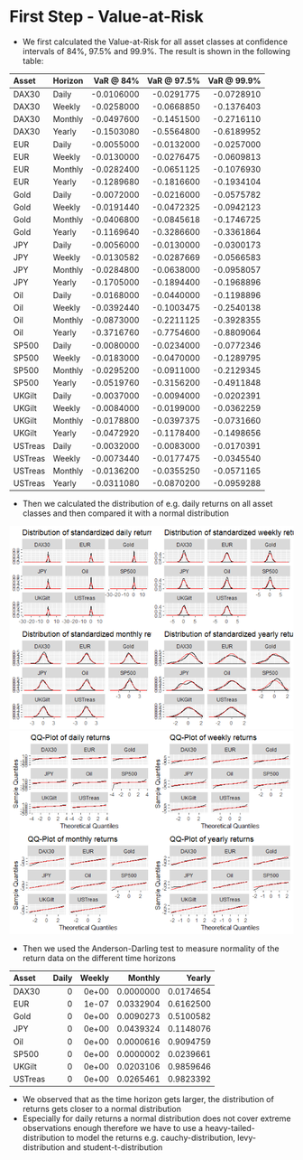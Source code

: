 # First Step - Value-at-Risk

-   We first calculated the Value-at-Risk for all asset classes at confidence intervals of 84%, 97.5% and 99.9%. The result is shown in the following table:

<table class="table" style="margin-left: auto; margin-right: auto;">
<thead>
<tr>
<th style="text-align:left;">
Asset
</th>
<th style="text-align:left;">
Horizon
</th>
<th style="text-align:right;">
VaR @ 84%
</th>
<th style="text-align:right;">
VaR @ 97.5%
</th>
<th style="text-align:right;">
VaR @ 99.9%
</th>
</tr>
</thead>
<tbody>
<tr>
<td style="text-align:left;">
DAX30
</td>
<td style="text-align:left;">
Daily
</td>
<td style="text-align:right;">
-0.0106000
</td>
<td style="text-align:right;">
-0.0291775
</td>
<td style="text-align:right;">
-0.0728910
</td>
</tr>
<tr>
<td style="text-align:left;">
DAX30
</td>
<td style="text-align:left;">
Weekly
</td>
<td style="text-align:right;">
-0.0258000
</td>
<td style="text-align:right;">
-0.0668850
</td>
<td style="text-align:right;">
-0.1376403
</td>
</tr>
<tr>
<td style="text-align:left;">
DAX30
</td>
<td style="text-align:left;">
Monthly
</td>
<td style="text-align:right;">
-0.0497600
</td>
<td style="text-align:right;">
-0.1451500
</td>
<td style="text-align:right;">
-0.2716110
</td>
</tr>
<tr>
<td style="text-align:left;">
DAX30
</td>
<td style="text-align:left;">
Yearly
</td>
<td style="text-align:right;">
-0.1503080
</td>
<td style="text-align:right;">
-0.5564800
</td>
<td style="text-align:right;">
-0.6189952
</td>
</tr>
<tr>
<td style="text-align:left;">
EUR
</td>
<td style="text-align:left;">
Daily
</td>
<td style="text-align:right;">
-0.0055000
</td>
<td style="text-align:right;">
-0.0132000
</td>
<td style="text-align:right;">
-0.0257000
</td>
</tr>
<tr>
<td style="text-align:left;">
EUR
</td>
<td style="text-align:left;">
Weekly
</td>
<td style="text-align:right;">
-0.0130000
</td>
<td style="text-align:right;">
-0.0276475
</td>
<td style="text-align:right;">
-0.0609813
</td>
</tr>
<tr>
<td style="text-align:left;">
EUR
</td>
<td style="text-align:left;">
Monthly
</td>
<td style="text-align:right;">
-0.0282400
</td>
<td style="text-align:right;">
-0.0651125
</td>
<td style="text-align:right;">
-0.1076930
</td>
</tr>
<tr>
<td style="text-align:left;">
EUR
</td>
<td style="text-align:left;">
Yearly
</td>
<td style="text-align:right;">
-0.1289680
</td>
<td style="text-align:right;">
-0.1816600
</td>
<td style="text-align:right;">
-0.1934104
</td>
</tr>
<tr>
<td style="text-align:left;">
Gold
</td>
<td style="text-align:left;">
Daily
</td>
<td style="text-align:right;">
-0.0072000
</td>
<td style="text-align:right;">
-0.0216000
</td>
<td style="text-align:right;">
-0.0575782
</td>
</tr>
<tr>
<td style="text-align:left;">
Gold
</td>
<td style="text-align:left;">
Weekly
</td>
<td style="text-align:right;">
-0.0191440
</td>
<td style="text-align:right;">
-0.0472325
</td>
<td style="text-align:right;">
-0.0942123
</td>
</tr>
<tr>
<td style="text-align:left;">
Gold
</td>
<td style="text-align:left;">
Monthly
</td>
<td style="text-align:right;">
-0.0406800
</td>
<td style="text-align:right;">
-0.0845618
</td>
<td style="text-align:right;">
-0.1746725
</td>
</tr>
<tr>
<td style="text-align:left;">
Gold
</td>
<td style="text-align:left;">
Yearly
</td>
<td style="text-align:right;">
-0.1169640
</td>
<td style="text-align:right;">
-0.3286600
</td>
<td style="text-align:right;">
-0.3361864
</td>
</tr>
<tr>
<td style="text-align:left;">
JPY
</td>
<td style="text-align:left;">
Daily
</td>
<td style="text-align:right;">
-0.0056000
</td>
<td style="text-align:right;">
-0.0130000
</td>
<td style="text-align:right;">
-0.0300173
</td>
</tr>
<tr>
<td style="text-align:left;">
JPY
</td>
<td style="text-align:left;">
Weekly
</td>
<td style="text-align:right;">
-0.0130582
</td>
<td style="text-align:right;">
-0.0287669
</td>
<td style="text-align:right;">
-0.0566583
</td>
</tr>
<tr>
<td style="text-align:left;">
JPY
</td>
<td style="text-align:left;">
Monthly
</td>
<td style="text-align:right;">
-0.0284800
</td>
<td style="text-align:right;">
-0.0638000
</td>
<td style="text-align:right;">
-0.0958057
</td>
</tr>
<tr>
<td style="text-align:left;">
JPY
</td>
<td style="text-align:left;">
Yearly
</td>
<td style="text-align:right;">
-0.1705000
</td>
<td style="text-align:right;">
-0.1894400
</td>
<td style="text-align:right;">
-0.1968896
</td>
</tr>
<tr>
<td style="text-align:left;">
Oil
</td>
<td style="text-align:left;">
Daily
</td>
<td style="text-align:right;">
-0.0168000
</td>
<td style="text-align:right;">
-0.0440000
</td>
<td style="text-align:right;">
-0.1198896
</td>
</tr>
<tr>
<td style="text-align:left;">
Oil
</td>
<td style="text-align:left;">
Weekly
</td>
<td style="text-align:right;">
-0.0392440
</td>
<td style="text-align:right;">
-0.1003475
</td>
<td style="text-align:right;">
-0.2540138
</td>
</tr>
<tr>
<td style="text-align:left;">
Oil
</td>
<td style="text-align:left;">
Monthly
</td>
<td style="text-align:right;">
-0.0873000
</td>
<td style="text-align:right;">
-0.2211125
</td>
<td style="text-align:right;">
-0.3928355
</td>
</tr>
<tr>
<td style="text-align:left;">
Oil
</td>
<td style="text-align:left;">
Yearly
</td>
<td style="text-align:right;">
-0.3716760
</td>
<td style="text-align:right;">
-0.7754600
</td>
<td style="text-align:right;">
-0.8809064
</td>
</tr>
<tr>
<td style="text-align:left;">
SP500
</td>
<td style="text-align:left;">
Daily
</td>
<td style="text-align:right;">
-0.0080000
</td>
<td style="text-align:right;">
-0.0234000
</td>
<td style="text-align:right;">
-0.0772346
</td>
</tr>
<tr>
<td style="text-align:left;">
SP500
</td>
<td style="text-align:left;">
Weekly
</td>
<td style="text-align:right;">
-0.0183000
</td>
<td style="text-align:right;">
-0.0470000
</td>
<td style="text-align:right;">
-0.1289795
</td>
</tr>
<tr>
<td style="text-align:left;">
SP500
</td>
<td style="text-align:left;">
Monthly
</td>
<td style="text-align:right;">
-0.0295200
</td>
<td style="text-align:right;">
-0.0911000
</td>
<td style="text-align:right;">
-0.2129345
</td>
</tr>
<tr>
<td style="text-align:left;">
SP500
</td>
<td style="text-align:left;">
Yearly
</td>
<td style="text-align:right;">
-0.0519760
</td>
<td style="text-align:right;">
-0.3156200
</td>
<td style="text-align:right;">
-0.4911848
</td>
</tr>
<tr>
<td style="text-align:left;">
UKGilt
</td>
<td style="text-align:left;">
Daily
</td>
<td style="text-align:right;">
-0.0037000
</td>
<td style="text-align:right;">
-0.0094000
</td>
<td style="text-align:right;">
-0.0202391
</td>
</tr>
<tr>
<td style="text-align:left;">
UKGilt
</td>
<td style="text-align:left;">
Weekly
</td>
<td style="text-align:right;">
-0.0084000
</td>
<td style="text-align:right;">
-0.0199000
</td>
<td style="text-align:right;">
-0.0362259
</td>
</tr>
<tr>
<td style="text-align:left;">
UKGilt
</td>
<td style="text-align:left;">
Monthly
</td>
<td style="text-align:right;">
-0.0178800
</td>
<td style="text-align:right;">
-0.0397375
</td>
<td style="text-align:right;">
-0.0731660
</td>
</tr>
<tr>
<td style="text-align:left;">
UKGilt
</td>
<td style="text-align:left;">
Yearly
</td>
<td style="text-align:right;">
-0.0472920
</td>
<td style="text-align:right;">
-0.1178400
</td>
<td style="text-align:right;">
-0.1498656
</td>
</tr>
<tr>
<td style="text-align:left;">
USTreas
</td>
<td style="text-align:left;">
Daily
</td>
<td style="text-align:right;">
-0.0032000
</td>
<td style="text-align:right;">
-0.0083000
</td>
<td style="text-align:right;">
-0.0170391
</td>
</tr>
<tr>
<td style="text-align:left;">
USTreas
</td>
<td style="text-align:left;">
Weekly
</td>
<td style="text-align:right;">
-0.0073440
</td>
<td style="text-align:right;">
-0.0177475
</td>
<td style="text-align:right;">
-0.0345540
</td>
</tr>
<tr>
<td style="text-align:left;">
USTreas
</td>
<td style="text-align:left;">
Monthly
</td>
<td style="text-align:right;">
-0.0136200
</td>
<td style="text-align:right;">
-0.0355250
</td>
<td style="text-align:right;">
-0.0571165
</td>
</tr>
<tr>
<td style="text-align:left;">
USTreas
</td>
<td style="text-align:left;">
Yearly
</td>
<td style="text-align:right;">
-0.0311080
</td>
<td style="text-align:right;">
-0.0870200
</td>
<td style="text-align:right;">
-0.0959288
</td>
</tr>
</tbody>
</table>

-   Then we calculated the distribution of e.g. daily returns on all asset classes and then compared it with a normal distribution

![](notes_on_project_files/figure-markdown_github/unnamed-chunk-2-1.png)![](notes_on_project_files/figure-markdown_github/unnamed-chunk-2-2.png)

-   Then we used the Anderson-Darling test to measure normality of the return data on the different time horizons

<table class="table" style="margin-left: auto; margin-right: auto;">
<thead>
<tr>
<th style="text-align:left;">
Asset
</th>
<th style="text-align:right;">
Daily
</th>
<th style="text-align:right;">
Weekly
</th>
<th style="text-align:right;">
Monthly
</th>
<th style="text-align:right;">
Yearly
</th>
</tr>
</thead>
<tbody>
<tr>
<td style="text-align:left;">
DAX30
</td>
<td style="text-align:right;">
0
</td>
<td style="text-align:right;">
0e+00
</td>
<td style="text-align:right;">
0.0000000
</td>
<td style="text-align:right;">
0.0174654
</td>
</tr>
<tr>
<td style="text-align:left;">
EUR
</td>
<td style="text-align:right;">
0
</td>
<td style="text-align:right;">
1e-07
</td>
<td style="text-align:right;">
0.0332904
</td>
<td style="text-align:right;">
0.6162500
</td>
</tr>
<tr>
<td style="text-align:left;">
Gold
</td>
<td style="text-align:right;">
0
</td>
<td style="text-align:right;">
0e+00
</td>
<td style="text-align:right;">
0.0090273
</td>
<td style="text-align:right;">
0.5100582
</td>
</tr>
<tr>
<td style="text-align:left;">
JPY
</td>
<td style="text-align:right;">
0
</td>
<td style="text-align:right;">
0e+00
</td>
<td style="text-align:right;">
0.0439324
</td>
<td style="text-align:right;">
0.1148076
</td>
</tr>
<tr>
<td style="text-align:left;">
Oil
</td>
<td style="text-align:right;">
0
</td>
<td style="text-align:right;">
0e+00
</td>
<td style="text-align:right;">
0.0000616
</td>
<td style="text-align:right;">
0.9094759
</td>
</tr>
<tr>
<td style="text-align:left;">
SP500
</td>
<td style="text-align:right;">
0
</td>
<td style="text-align:right;">
0e+00
</td>
<td style="text-align:right;">
0.0000002
</td>
<td style="text-align:right;">
0.0239661
</td>
</tr>
<tr>
<td style="text-align:left;">
UKGilt
</td>
<td style="text-align:right;">
0
</td>
<td style="text-align:right;">
0e+00
</td>
<td style="text-align:right;">
0.0203106
</td>
<td style="text-align:right;">
0.9859646
</td>
</tr>
<tr>
<td style="text-align:left;">
USTreas
</td>
<td style="text-align:right;">
0
</td>
<td style="text-align:right;">
0e+00
</td>
<td style="text-align:right;">
0.0265461
</td>
<td style="text-align:right;">
0.9823392
</td>
</tr>
</tbody>
</table>

-   We observed that as the time horizon gets larger, the distribution of returns gets closer to a normal distribution
-   Especially for daily returns a normal distribution does not cover extreme observations enough therefore we have to use a heavy-tailed-distribution to model the returns e.g. cauchy-distribution, levy-distribution and student-t-distribution

